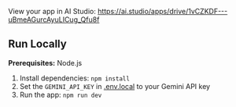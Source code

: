 
View your app in AI Studio: https://ai.studio/apps/drive/1vCZKDF---uBmeAGurcAyuLICug_Qfu8f

## Run Locally

**Prerequisites:**  Node.js


1. Install dependencies:
   `npm install`
2. Set the `GEMINI_API_KEY` in [.env.local](.env.local) to your Gemini API key
3. Run the app:
   `npm run dev`
